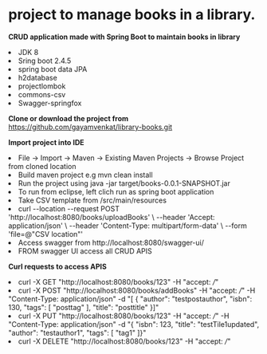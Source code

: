 # project to manage books in a library.
 **CRUD application made with Spring Boot to maintain books in library** 
    <li>  JDK 8 </li>
    <li> Sring boot 2.4.5 </li>
    <li> spring boot data JPA</li>
    <li>  h2database </li>
    <li> projectlombok </li>
    <li> commons-csv </li>
    <li> Swagger-springfox </li>
    

 **Clone or download the project from**
 https://github.com/gayamvenkat/library-books.git

**Import project into IDE**
  <li>  File -> Import -> Maven -> Existing Maven Projects -> Browse Project from cloned location </li>
  <li>   Build maven project e.g mvn clean install </li>
  <li>   Run the project using  java -jar target/books-0.0.1-SNAPSHOT.jar  </li>
  <li>  To run from eclipse, left clich run as  spring boot application  </li>
  
  <li>  Take CSV template from  /src/main/resources  </li>
  <li>  curl --location --request POST 'http://localhost:8080/books/uploadBooks' \
--header 'Accept: application/json' \
--header 'Content-Type: multipart/form-data' \
--form 'file=@"CSV location"'
</li>
  <li> Access swagger from http://localhost:8080/swagger-ui/ </li>
   <li> FROM swagger UI  access all CRUD APIS  </li>
  
  
  **Curl requests to access APIS** 
     <li> curl -X GET "http://localhost:8080/books/123" -H "accept: */*" </li>
     <li>curl -X POST "http://localhost:8080/books/addBooks" -H "accept: */*" -H "Content-Type: application/json" -d "[ { \"author\": \"testpostauthor\", \"isbn\": 130, \"tags\": [ \"posttag\" ], \"title\": \"posttitle\" }]"  </li>
     <li> curl -X PUT "http://localhost:8080/books/123" -H "accept: */*" -H "Content-Type: application/json" -d "{ \"isbn\": 123, \"title\": \"testTile1updated\", \"author\": \"testauthor1\", \"tags\": [ \"tag1\" ]}" </li>
     <li> curl -X DELETE "http://localhost:8080/books/123" -H "accept: */*" </li>
     





